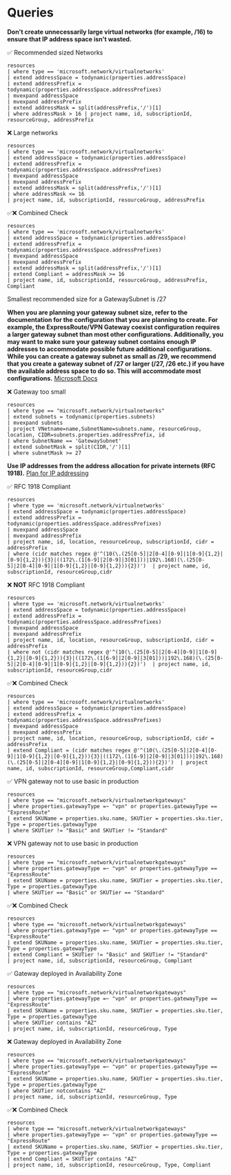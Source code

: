 # Queries

**Don't create unnecessarily large virtual networks (for example, /16) to ensure that IP address space isn't wasted.**

✅ Recommended sized Networks

```kusto
resources 
| where type == 'microsoft.network/virtualnetworks' 
| extend addressSpace = todynamic(properties.addressSpace) 
| extend addressPrefix = todynamic(properties.addressSpace.addressPrefixes) 
| mvexpand addressSpace 
| mvexpand addressPrefix 
| extend addressMask = split(addressPrefix,'/')[1] 
| where addressMask > 16 | project name, id, subscriptionId, resourceGroup, addressPrefix
```

❌ Large networks

```kusto
resources 
| where type == 'microsoft.network/virtualnetworks' 
| extend addressSpace = todynamic(properties.addressSpace) 
| extend addressPrefix = todynamic(properties.addressSpace.addressPrefixes) 
| mvexpand addressSpace 
| mvexpand addressPrefix 
| extend addressMask = split(addressPrefix,'/')[1] 
| where addressMask <= 16 
| project name, id, subscriptionId, resourceGroup, addressPrefix
```

✅❌ Combined Check

```kusto
resources 
| where type == 'microsoft.network/virtualnetworks' 
| extend addressSpace = todynamic(properties.addressSpace) 
| extend addressPrefix = todynamic(properties.addressSpace.addressPrefixes) 
| mvexpand addressSpace 
| mvexpand addressPrefix 
| extend addressMask = split(addressPrefix,'/')[1] 
| extend Compliant = addressMask >= 16 
| project name, id, subscriptionId, resourceGroup, addressPrefix, Compliant
```

Smallest recommended size for a GatewaySubnet is /27

**When you are planning your gateway subnet size, refer to the documentation for the configuration that you are planning to create. For example, the ExpressRoute/VPN Gateway coexist configuration requires a larger gateway subnet than most other configurations. Additionally, you may want to make sure your gateway subnet contains enough IP addresses to accommodate possible future additional configurations. While you can create a gateway subnet as small as /29, we recommend that you create a gateway subnet of /27 or larger (/27, /26 etc.) if you have the available address space to do so. This will accommodate most configurations.** [Microsoft Docs](https://docs.microsoft.com/en-us/azure/vpn-gateway/vpn-gateway-about-vpn-gateway-settings#gwsub)

❌ Gateway too small

```kusto
resources
| where type == "microsoft.network/virtualnetworks"
| extend subnets = todynamic(properties.subnets)
| mvexpand subnets
| project VNetname=name,SubnetName=subnets.name, resourceGroup, location, CIDR=subnets.properties.addressPrefix, id
| where SubnetName == 'GatewaySubnet'
| extend subnetMask = split(CIDR,'/')[1]
| where subnetMask >= 27
```

**Use IP addresses from the address allocation for private internets (RFC 1918).** [Plan for IP addressing](https://docs.microsoft.com/en-us/azure/cloud-adoption-framework/ready/azure-best-practices/plan-for-ip-addressing)

✅ RFC 1918 Compliant

```kusto
resources 
| where type == 'microsoft.network/virtualnetworks' 
| extend addressSpace = todynamic(properties.addressSpace) 
| extend addressPrefix = todynamic(properties.addressSpace.addressPrefixes) 
| mvexpand addressSpace 
| mvexpand addressPrefix 
| project name, id, location, resourceGroup, subscriptionId, cidr = addressPrefix 
| where (cidr matches regex @'^(10(\.(25[0-5]|2[0-4][0-9]|1[0-9]{1,2}|[0-9]{1,2})){3}|((172\.(1[6-9]|2[0-9]|3[01]))|192\.168)(\.(25[0-5]|2[0-4][0-9]|1[0-9]{1,2}|[0-9]{1,2})){2})')  | project name, id, subscriptionId, resourceGroup,cidr
```

❌ **NOT** RFC 1918 Compliant

```kusto
resources 
| where type == 'microsoft.network/virtualnetworks' 
| extend addressSpace = todynamic(properties.addressSpace) 
| extend addressPrefix = todynamic(properties.addressSpace.addressPrefixes) 
| mvexpand addressSpace 
| mvexpand addressPrefix 
| project name, id, location, resourceGroup, subscriptionId, cidr = addressPrefix 
| where not (cidr matches regex @'^(10(\.(25[0-5]|2[0-4][0-9]|1[0-9]{1,2}|[0-9]{1,2})){3}|((172\.(1[6-9]|2[0-9]|3[01]))|192\.168)(\.(25[0-5]|2[0-4][0-9]|1[0-9]{1,2}|[0-9]{1,2})){2})')  | project name, id, subscriptionId, resourceGroup,cidr
```

✅❌ Combined Check

```kusto
resources 
| where type == 'microsoft.network/virtualnetworks' 
| extend addressSpace = todynamic(properties.addressSpace) 
| extend addressPrefix = todynamic(properties.addressSpace.addressPrefixes) 
| mvexpand addressSpace 
| mvexpand addressPrefix 
| project name, id, location, resourceGroup, subscriptionId, cidr = addressPrefix 
| extend Compliant = (cidr matches regex @'^(10(\.(25[0-5]|2[0-4][0-9]|1[0-9]{1,2}|[0-9]{1,2})){3}|((172\.(1[6-9]|2[0-9]|3[01]))|192\.168)(\.(25[0-5]|2[0-4][0-9]|1[0-9]{1,2}|[0-9]{1,2})){2})')  | project name, id, subscriptionId, resourceGroup,Compliant,cidr
```

✅ VPN gateway not to use basic in production

```kusto
resources
| where type == "microsoft.network/virtualnetworkgateways"
| where properties.gatewayType =~ "vpn" or properties.gatewayType == "ExpressRoute"
| extend SKUName = properties.sku.name, SKUTier = properties.sku.tier, Type = properties.gatewayType
| where SKUTier != "Basic" and SKUTier != "Standard"
```

❌ VPN gateway not to use basic in production

```kusto
resources
| where type == "microsoft.network/virtualnetworkgateways"
| where properties.gatewayType =~ "vpn" or properties.gatewayType == "ExpressRoute"
| extend SKUName = properties.sku.name, SKUTier = properties.sku.tier, Type = properties.gatewayType
| where SKUTier == "Basic" or SKUTier == "Standard"
```

✅❌ Combined Check

```kusto
resources
| where type == "microsoft.network/virtualnetworkgateways"
| where properties.gatewayType =~ "vpn" or properties.gatewayType == "ExpressRoute"
| extend SKUName = properties.sku.name, SKUTier = properties.sku.tier, Type = properties.gatewayType
| extend Compliant = SKUTier != "Basic" and SKUTier != "Standard"
| project name, id, subscriptionId, resourceGroup, Compliant
```

✅ Gateway deployed in Availability Zone

```kusto
resources
| where type == "microsoft.network/virtualnetworkgateways"
| where properties.gatewayType =~ "vpn" or properties.gatewayType == "ExpressRoute"
| extend SKUName = properties.sku.name, SKUTier = properties.sku.tier, Type = properties.gatewayType
| where SKUTier contains "AZ"
| project name, id, subscriptionId, resourceGroup, Type
```

❌ Gateway deployed in Availability Zone

```kusto
resources
| where type == "microsoft.network/virtualnetworkgateways"
| where properties.gatewayType =~ "vpn" or properties.gatewayType == "ExpressRoute"
| extend SKUName = properties.sku.name, SKUTier = properties.sku.tier, Type = properties.gatewayType
| where SKUTier notcontains "AZ"
| project name, id, subscriptionId, resourceGroup, Type
```

✅❌ Combined Check

```kusto
resources
| where type == "microsoft.network/virtualnetworkgateways"
| where properties.gatewayType =~ "vpn" or properties.gatewayType == "ExpressRoute"
| extend SKUName = properties.sku.name, SKUTier = properties.sku.tier, Type = properties.gatewayType
| extend Compliant = SKUTier contains "AZ"
| project name, id, subscriptionId, resourceGroup, Type, Compliant
```
